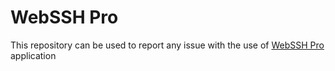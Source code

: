 # WebSSH Pro
This repository can be used to report any issue with the use of [WebSSH Pro](https://apps.apple.com/us/app/webssh-pro/id497714887) application
